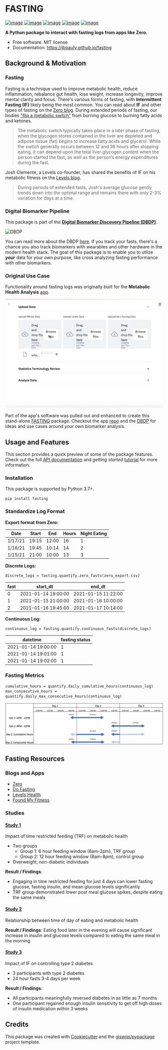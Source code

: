 # FASTING

[![image](https://img.shields.io/pypi/v/fasting.svg)](https://pypi.python.org/pypi/fasting)
[![image](https://github.com/jbpauly/fasting/workflows/docs/badge.svg)](https://jbpauly.github.io/fasting)
[![image](https://github.com/jbpauly/fasting/workflows/build/badge.svg)](https://github.com/jbpauly/fasting/actions?query=workflow%3Abuild)
[![image](https://img.shields.io/twitter/follow/j_b_pauly?style=social)](https://twitter.com/j_b_pauly)
[![image](https://img.shields.io/badge/License-MIT-yellow.svg)](https://opensource.org/licenses/MIT)

**A Python package to  interact with fasting logs from apps like Zero.**

-   Free software: MIT license
-   Documentation: https://jbpauly.github.io/fasting

## Background & Motivation
### Fasting
Fasting is a technique used to improve metabolic health, reduce inflammation, rebalance gut health, lose weight, increase longevity, improve mental clarity and focus.
There's various forms of fasting, with **Intermittent Fasting (IF)** likely being the most common. You can read about **IF** and other types of fasting on the [Zero blog](https://www.zerofasting.com/which-type-of-fasting-is-right-for-you/).
During extended periods of fasting,
our bodies ["flip a metabolic switch"](https://www.zerofasting.com/intermittent-fasting-may-improve-metabolic-syndrome/)
from burning glucose to burning fatty acids and ketones.
> The metabolic switch typically takes place in a later phase of fasting,
> when the glycogen stores contained in the liver are depleted and adipose tissue (fat) begins to increase fatty
> acids and glycerol. While the switch generally occurs between 12 and 36 hours after stopping eating,
> it can depend upon the total liver glycogen content when the person started the fast, as well as the person’s
> energy expenditures during the fast.

Josh Clemente, a Levels co-founder, has shared the benefits of IF on his metabolic fitness on the
[Levels blog](https://www.levelshealth.com/blog/12-glucose-lowering-strategies-to-improve-metabolic-fitness#w-node-cb8068197b2d-1eb46bd3:~:text=Explore%20intermittent%20fasting).
>  During periods of extended fasts, Josh's average glucose gently trends down into the optimal range and remains there
> with only 2-3% variation for days at a time.

### Digital Biomarker Pipeline
This package is part of the [**Digital Biomarker Discovery Pipeline (DBDP)**](https://dbdp.org/).

![DBDP](https://dbdp.org/assets/dbdp/DBDP_logo_2.jpg)

You can read more about the DBDP [here](https://medium.com/digital-biomarker-discovery/digital-biomarker-discovery-pipeline-fbfe75cdd9a4).
If you track your fasts, there's a chance you also track biomarkers with wearables and other hardware in the modern health stack.
The goal of this package is to enable you to utlize _**your**_ data for your own purpose, like cross analyzing fasting performance with other biomarkers.

### Original Use Case
Functionality around fasting logs was originally built for the
**Metabolic Health Analysis** [app](https://share.streamlit.io/jbpauly/glucose-sleep-analysis/main/src/app.py).

![Metabolic Health Analysis](https://raw.githubusercontent.com/jbpauly/glucose-sleep-analysis/main/src/content/analysis.gif)

Part of the app's software was pulled out and enhanced to create this stand-alone
[FASTING](https://github.com/jbpauly/fasting) package.
Checkout the app [repo](https://github.com/jbpauly/glucose-sleep-analysis)
and the [DBDP](https://dbdp.org/) for ideas and use cases around your own biomarker analysis.

## Usage and Features
This section provides a quick preview of some of the package features.
Check out the full [API documentation](https://jbpauly.github.io/fasting/quantify/)
and _getting started_ [tutorial](https://jbpauly.github.io/fasting/tutorials/tutorial_getting_started/)
for more information.

### Installation
This package is supported by Python 3.7+.
```
pip install fasting
```

### Standardize Log Format

**Export format from Zero:**

|Date   |Start|End  |Hours|Night Eating|
|-------|-----|-----|-----|------------|
|1/17/21|19:15|12:00|16   |1           |
|1/16/21|19:45|10:14|14   |2           |
|1/15/21|21:00|10:00|13   |3           |

**Discrete Logs:**

```
discrete_logs = fasting.quantify.zero_fasts(zero_export.csv)
```

| fast | start_dt            | end_dt              |
|------|---------------------|---------------------|
| 0    | 2021-01-14 19:00:00 | 2021-01-15 11:22:00 |
| 1    | 2021-01-15 21:00:00 | 2021-01-16 10:00:00 |
| 2    | 2021-01-16 19:45:00 | 2021-01-17 10:14:00 |

**Continuous Log:**

```
continuous_log = fasting.quantify.continuous_fasts(discrete_logs)
```
| datetime            | fasting status |
|---------------------|----------------|
| 2021-01-14 19:00:00 | 1              |
| 2021-01-14 19:01:00 | 1              |
| 2021-01-14 19:02:00 | 1              |

### Fasting Metrics
```
cumulative_hours = quantify.daily_cumulative_hours(continuous_log)
max_consecutive_hours = quantify.daily_max_consecutive_hours(continuous_log)
```
![Metrics](https://raw.githubusercontent.com/jbpauly/glucose-sleep-analysis/main/src/content/data/fast_breakdown.jpg)

## Fasting Resources
### Blogs and Apps
- [Zero](https://www.zerofasting.com/blog/)
- [Do Fasting](https://dofasting.com/what-is-intermittent-fasting)
- [Levels Health](https://www.levelshealth.com/blog)
- [Found My Fitness](https://www.foundmyfitness.com/topics/fasting)

### Studies
#### [Study 1](https://www.ncbi.nlm.nih.gov/pmc/articles/PMC6627766/)
Impact of time restricted feeding (TRF) on metabolic health
- Two groups
    - Group 1: 6 hour feeding window (8am-2pm), TRF group
    - Group 2: 12 hour feeding window (8am-8pm), control group
- Overweight, non-diabetic individuals

**Result / Findings**:
- Engaging in time restricted feeding for just 4 days can lower fasting glucose, fasting insulin, and mean glucose
 levels significantly
- TRF group demonstrated lower post meal glucose spikes, despite eating the same meals

#### [Study 2](https://www.cambridge.org/core/services/aop-cambridge-core/content/view/99309EE4738FC8BA4AB29843B44AC2C9/S0007114511006507a.pdf/div-class-title-effect-of-meal-timing-and-glycaemic-index-on-glucose-control-and-insulin-secretion-in-healthy-volunteers-div.pdf)
Relationship between time of day of eating and metabolic health

**Result / Findings**:
Eating food later in the evening will cause significant increase in insulin and glucose levels compared to eating the same meal in the morning

#### [Study 3](https://casereports.bmj.com/content/casereports/2018/bcr-2017-221854.full.pdf)
Impact of IF on controlling type 2 diabetes
- 3 participants with type 2 diabetes
- 24 hour fasts 3-4 days per week

**Result / Findings**:
- All participants meaningfully reversed diabetes in as little as 7 months
- One participant regained enough insulin sensitivity to get off high doses of insulin medication within 3 weeks

## Credits
This package was created with [Cookiecutter](https://github.com/cookiecutter/cookiecutter) and the [giswqs/pypackage](https://github.com/giswqs/pypackage) project template.
